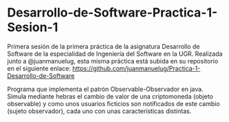 # Desarrollo-de-Software-Practica-1-Sesion-1
Primera sesión de la primera práctica de la asignatura Desarrollo de Software de la especialidad de Ingeniería del Software en la UGR.
Realizada junto a @juanmanuelug, esta misma práctica está subida en su repositorio en el siguiente enlace: https://github.com/juanmanuelug/Practica-1-Desarrollo-de-Software

Programa que implementa el patrón Observable-Observador en java. Simula mediante hebras el cambio de valor de una criptomoneda (objeto observable) y como unos usuarios ficticios son notificados de este cambio (sujeto observador), cada uno con unas características distintas.